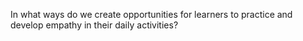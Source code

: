 In what ways do we create opportunities for learners to practice and develop empathy in their daily activities?
